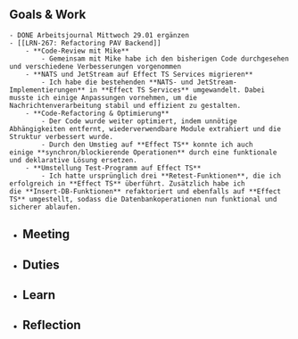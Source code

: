 ## Goals & Work
	- DONE Arbeitsjournal Mittwoch 29.01 ergänzen
	- [[LRN-267: Refactoring PAV Backend]]
		- **Code-Review mit Mike**
			- Gemeinsam mit Mike habe ich den bisherigen Code durchgesehen und verschiedene Verbesserungen vorgenommen
		- **NATS und JetStream auf Effect TS Services migrieren**
			- Ich habe die bestehenden **NATS- und JetStream-Implementierungen** in **Effect TS Services** umgewandelt. Dabei musste ich einige Anpassungen vornehmen, um die Nachrichtenverarbeitung stabil und effizient zu gestalten.
		- **Code-Refactoring & Optimierung**
			- Der Code wurde weiter optimiert, indem unnötige Abhängigkeiten entfernt, wiederverwendbare Module extrahiert und die Struktur verbessert wurde.
			- Durch den Umstieg auf **Effect TS** konnte ich auch einige **synchron/blockierende Operationen** durch eine funktionale und deklarative Lösung ersetzen.
		- **Umstellung Test-Programm auf Effect TS**
			- Ich hatte ursprünglich drei **Retest-Funktionen**, die ich erfolgreich in **Effect TS** überführt. Zusätzlich habe ich die **Insert-DB-Funktionen** refaktoriert und ebenfalls auf **Effect TS** umgestellt, sodass die Datenbankoperationen nun funktional und sicherer ablaufen.
- ## Meeting
- ## Duties
- ## Learn
- ## Reflection
